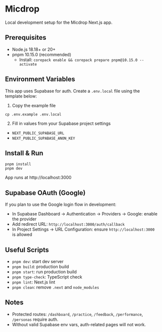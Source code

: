 # Micdrop

Local development setup for the Micdrop Next.js app.

## Prerequisites
- Node.js 18.18+ or 20+
- pnpm 10.15.0 (recommended)
  - Install: `corepack enable && corepack prepare pnpm@10.15.0 --activate`

## Environment Variables
This app uses Supabase for auth. Create a `.env.local` file using the template below:

1) Copy the example file
```
cp .env.example .env.local
```
2) Fill in values from your Supabase project settings
- `NEXT_PUBLIC_SUPABASE_URL`
- `NEXT_PUBLIC_SUPABASE_ANON_KEY`

## Install & Run
```
pnpm install
pnpm dev
```
App runs at http://localhost:3000

## Supabase OAuth (Google)
If you plan to use the Google login flow in development:
- In Supabase Dashboard → Authentication → Providers → Google: enable the provider
- Add redirect URL: `http://localhost:3000/auth/callback`
- In Project Settings → URL Configuration: ensure `http://localhost:3000` is allowed

## Useful Scripts
- `pnpm dev`: start dev server
- `pnpm build`: production build
- `pnpm start`: run production build
- `pnpm type-check`: TypeScript check
- `pnpm lint`: Next.js lint
- `pnpm clean`: remove `.next` and `node_modules`

## Notes
- Protected routes: `/dashboard`, `/practice`, `/feedback`, `/performance`, `/personas` require auth.
- Without valid Supabase env vars, auth-related pages will not work.
